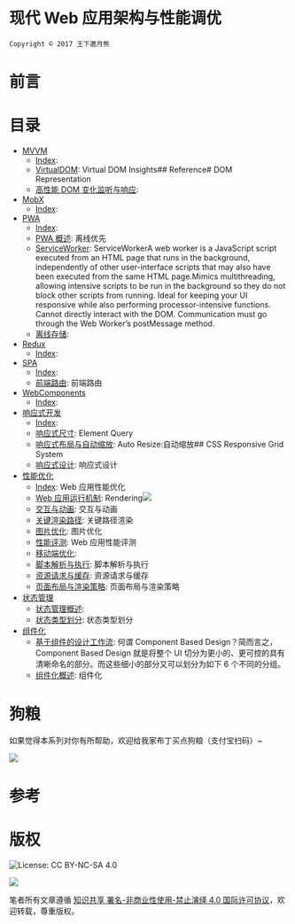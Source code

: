 


# 现代 Web 应用架构与性能调优


`Copyright © 2017 王下邀月熊`



# 前言


# 目录

- [MVVM](https://github.com/wxyyxc1992/Web-Development-And-Engineering-Practices/Modern-Web-Application-Architecture-And-Performance-Optimization/MVVM/Index.md) 
    - [Index](https://github.com/wxyyxc1992/Web-Development-And-Engineering-Practices/blob/master/Modern-Web-Application-Architecture-And-Performance-Optimization/MVVM/Index.md):  
    - [VirtualDOM](https://github.com/wxyyxc1992/Web-Development-And-Engineering-Practices/blob/master/Modern-Web-Application-Architecture-And-Performance-Optimization/MVVM/VirtualDOM.md): Virtual DOM Insights## Reference# DOM Representation 
    - [高性能 DOM 变化监听与响应](https://github.com/wxyyxc1992/Web-Development-And-Engineering-Practices/blob/master/Modern-Web-Application-Architecture-And-Performance-Optimization/MVVM/%E9%AB%98%E6%80%A7%E8%83%BD%20DOM%20%E5%8F%98%E5%8C%96%E7%9B%91%E5%90%AC%E4%B8%8E%E5%93%8D%E5%BA%94.md):  
- [MobX](https://github.com/wxyyxc1992/Web-Development-And-Engineering-Practices/Modern-Web-Application-Architecture-And-Performance-Optimization/MobX/Index.md) 
    - [Index](https://github.com/wxyyxc1992/Web-Development-And-Engineering-Practices/blob/master/Modern-Web-Application-Architecture-And-Performance-Optimization/MobX/Index.md):  
- [PWA](https://github.com/wxyyxc1992/Web-Development-And-Engineering-Practices/Modern-Web-Application-Architecture-And-Performance-Optimization/PWA/Index.md) 
    - [Index](https://github.com/wxyyxc1992/Web-Development-And-Engineering-Practices/blob/master/Modern-Web-Application-Architecture-And-Performance-Optimization/PWA/Index.md):  
    - [PWA 概述](https://github.com/wxyyxc1992/Web-Development-And-Engineering-Practices/blob/master/Modern-Web-Application-Architecture-And-Performance-Optimization/PWA/PWA%20%E6%A6%82%E8%BF%B0.md): 离线优先 
    - [ServiceWorker](https://github.com/wxyyxc1992/Web-Development-And-Engineering-Practices/blob/master/Modern-Web-Application-Architecture-And-Performance-Optimization/PWA/ServiceWorker.md): ServiceWorkerA web worker is a JavaScript script executed from an HTML page that runs in the background, independently of other user-interface scripts that may also have been executed from the same HTML page.Mimics multithreading, allowing intensive scripts to be run in the background so they do not block other scripts from running. Ideal for keeping your UI responsive while also performing processor-intensive functions. Cannot directly interact with the DOM. Communication must go through the Web Worker’s postMessage method. 
    - [离线存储](https://github.com/wxyyxc1992/Web-Development-And-Engineering-Practices/blob/master/Modern-Web-Application-Architecture-And-Performance-Optimization/PWA/%E7%A6%BB%E7%BA%BF%E5%AD%98%E5%82%A8.md):  
- [Redux](https://github.com/wxyyxc1992/Web-Development-And-Engineering-Practices/Modern-Web-Application-Architecture-And-Performance-Optimization/Redux/Index.md) 
    - [Index](https://github.com/wxyyxc1992/Web-Development-And-Engineering-Practices/blob/master/Modern-Web-Application-Architecture-And-Performance-Optimization/Redux/Index.md):  
- [SPA](https://github.com/wxyyxc1992/Web-Development-And-Engineering-Practices/Modern-Web-Application-Architecture-And-Performance-Optimization/SPA/Index.md) 
    - [Index](https://github.com/wxyyxc1992/Web-Development-And-Engineering-Practices/blob/master/Modern-Web-Application-Architecture-And-Performance-Optimization/SPA/Index.md):  
    - [前端路由](https://github.com/wxyyxc1992/Web-Development-And-Engineering-Practices/blob/master/Modern-Web-Application-Architecture-And-Performance-Optimization/SPA/%E5%89%8D%E7%AB%AF%E8%B7%AF%E7%94%B1.md): 前端路由 
- [WebComponents](https://github.com/wxyyxc1992/Web-Development-And-Engineering-Practices/Modern-Web-Application-Architecture-And-Performance-Optimization/WebComponents/Index.md) 
    - [Index](https://github.com/wxyyxc1992/Web-Development-And-Engineering-Practices/blob/master/Modern-Web-Application-Architecture-And-Performance-Optimization/WebComponents/Index.md):  
- [响应式开发](https://github.com/wxyyxc1992/Web-Development-And-Engineering-Practices/Modern-Web-Application-Architecture-And-Performance-Optimization/响应式开发/Index.md) 
    - [Index](https://github.com/wxyyxc1992/Web-Development-And-Engineering-Practices/blob/master/Modern-Web-Application-Architecture-And-Performance-Optimization/%E5%93%8D%E5%BA%94%E5%BC%8F%E5%BC%80%E5%8F%91/Index.md):  
    - [响应式尺寸](https://github.com/wxyyxc1992/Web-Development-And-Engineering-Practices/blob/master/Modern-Web-Application-Architecture-And-Performance-Optimization/%E5%93%8D%E5%BA%94%E5%BC%8F%E5%BC%80%E5%8F%91/%E5%93%8D%E5%BA%94%E5%BC%8F%E5%B0%BA%E5%AF%B8.md): Element Query 
    - [响应式布局与自动缩放](https://github.com/wxyyxc1992/Web-Development-And-Engineering-Practices/blob/master/Modern-Web-Application-Architecture-And-Performance-Optimization/%E5%93%8D%E5%BA%94%E5%BC%8F%E5%BC%80%E5%8F%91/%E5%93%8D%E5%BA%94%E5%BC%8F%E5%B8%83%E5%B1%80%E4%B8%8E%E8%87%AA%E5%8A%A8%E7%BC%A9%E6%94%BE.md): Auto Resize:自动缩放## CSS Responsive Grid System 
    - [响应式设计](https://github.com/wxyyxc1992/Web-Development-And-Engineering-Practices/blob/master/Modern-Web-Application-Architecture-And-Performance-Optimization/%E5%93%8D%E5%BA%94%E5%BC%8F%E5%BC%80%E5%8F%91/%E5%93%8D%E5%BA%94%E5%BC%8F%E8%AE%BE%E8%AE%A1.md): 响应式设计 
- [性能优化](https://github.com/wxyyxc1992/Web-Development-And-Engineering-Practices/Modern-Web-Application-Architecture-And-Performance-Optimization/性能优化/Index.md) 
    - [Index](https://github.com/wxyyxc1992/Web-Development-And-Engineering-Practices/blob/master/Modern-Web-Application-Architecture-And-Performance-Optimization/%E6%80%A7%E8%83%BD%E4%BC%98%E5%8C%96/Index.md): Web 应用性能优化 
    - [Web 应用运行机制](https://github.com/wxyyxc1992/Web-Development-And-Engineering-Practices/blob/master/Modern-Web-Application-Architecture-And-Performance-Optimization/%E6%80%A7%E8%83%BD%E4%BC%98%E5%8C%96/Web%20%E5%BA%94%E7%94%A8%E8%BF%90%E8%A1%8C%E6%9C%BA%E5%88%B6.md): Rendering![](https://coding.net/u/hoteam/p/Cache/git/raw/master/2016/6/4/56A2BDBE-4ABE-4269-B961-2BB1EA253F48.png) 
    - [交互与动画](https://github.com/wxyyxc1992/Web-Development-And-Engineering-Practices/blob/master/Modern-Web-Application-Architecture-And-Performance-Optimization/%E6%80%A7%E8%83%BD%E4%BC%98%E5%8C%96/%E4%BA%A4%E4%BA%92%E4%B8%8E%E5%8A%A8%E7%94%BB.md): 交互与动画 
    - [关键渲染路径](https://github.com/wxyyxc1992/Web-Development-And-Engineering-Practices/blob/master/Modern-Web-Application-Architecture-And-Performance-Optimization/%E6%80%A7%E8%83%BD%E4%BC%98%E5%8C%96/%E5%85%B3%E9%94%AE%E6%B8%B2%E6%9F%93%E8%B7%AF%E5%BE%84.md): 关键路径渲染 
    - [图片优化](https://github.com/wxyyxc1992/Web-Development-And-Engineering-Practices/blob/master/Modern-Web-Application-Architecture-And-Performance-Optimization/%E6%80%A7%E8%83%BD%E4%BC%98%E5%8C%96/%E5%9B%BE%E7%89%87%E4%BC%98%E5%8C%96.md): 图片优化 
    - [性能评测](https://github.com/wxyyxc1992/Web-Development-And-Engineering-Practices/blob/master/Modern-Web-Application-Architecture-And-Performance-Optimization/%E6%80%A7%E8%83%BD%E4%BC%98%E5%8C%96/%E6%80%A7%E8%83%BD%E8%AF%84%E6%B5%8B.md): Web 应用性能评测 
    - [移动端优化](https://github.com/wxyyxc1992/Web-Development-And-Engineering-Practices/blob/master/Modern-Web-Application-Architecture-And-Performance-Optimization/%E6%80%A7%E8%83%BD%E4%BC%98%E5%8C%96/%E7%A7%BB%E5%8A%A8%E7%AB%AF%E4%BC%98%E5%8C%96.md):  
    - [脚本解析与执行](https://github.com/wxyyxc1992/Web-Development-And-Engineering-Practices/blob/master/Modern-Web-Application-Architecture-And-Performance-Optimization/%E6%80%A7%E8%83%BD%E4%BC%98%E5%8C%96/%E8%84%9A%E6%9C%AC%E8%A7%A3%E6%9E%90%E4%B8%8E%E6%89%A7%E8%A1%8C.md): 脚本解析与执行 
    - [资源请求与缓存](https://github.com/wxyyxc1992/Web-Development-And-Engineering-Practices/blob/master/Modern-Web-Application-Architecture-And-Performance-Optimization/%E6%80%A7%E8%83%BD%E4%BC%98%E5%8C%96/%E8%B5%84%E6%BA%90%E8%AF%B7%E6%B1%82%E4%B8%8E%E7%BC%93%E5%AD%98.md): 资源请求与缓存 
    - [页面布局与渲染策略](https://github.com/wxyyxc1992/Web-Development-And-Engineering-Practices/blob/master/Modern-Web-Application-Architecture-And-Performance-Optimization/%E6%80%A7%E8%83%BD%E4%BC%98%E5%8C%96/%E9%A1%B5%E9%9D%A2%E5%B8%83%E5%B1%80%E4%B8%8E%E6%B8%B2%E6%9F%93%E7%AD%96%E7%95%A5.md): 页面布局与渲染策略 
- [状态管理](https://github.com/wxyyxc1992/Web-Development-And-Engineering-Practices/Modern-Web-Application-Architecture-And-Performance-Optimization/状态管理/Index.md) 
    - [状态管理概述](https://github.com/wxyyxc1992/Web-Development-And-Engineering-Practices/blob/master/Modern-Web-Application-Architecture-And-Performance-Optimization/%E7%8A%B6%E6%80%81%E7%AE%A1%E7%90%86/%E7%8A%B6%E6%80%81%E7%AE%A1%E7%90%86%E6%A6%82%E8%BF%B0.md):  
    - [状态类型划分](https://github.com/wxyyxc1992/Web-Development-And-Engineering-Practices/blob/master/Modern-Web-Application-Architecture-And-Performance-Optimization/%E7%8A%B6%E6%80%81%E7%AE%A1%E7%90%86/%E7%8A%B6%E6%80%81%E7%B1%BB%E5%9E%8B%E5%88%92%E5%88%86.md): 状态类型划分 
- [组件化](https://github.com/wxyyxc1992/Web-Development-And-Engineering-Practices/Modern-Web-Application-Architecture-And-Performance-Optimization/组件化/Index.md) 
    - [基于组件的设计工作流](https://github.com/wxyyxc1992/Web-Development-And-Engineering-Practices/blob/master/Modern-Web-Application-Architecture-And-Performance-Optimization/%E7%BB%84%E4%BB%B6%E5%8C%96/%E5%9F%BA%E4%BA%8E%E7%BB%84%E4%BB%B6%E7%9A%84%E8%AE%BE%E8%AE%A1%E5%B7%A5%E4%BD%9C%E6%B5%81.md): 何谓 Component Based Design？简而言之，Component Based Design 就是将整个 UI 切分为更小的、更可控的具有清晰命名的部分。而这些细小的部分又可以划分为如下 6 个不同的分组。 
    - [组件化概述](https://github.com/wxyyxc1992/Web-Development-And-Engineering-Practices/blob/master/Modern-Web-Application-Architecture-And-Performance-Optimization/%E7%BB%84%E4%BB%B6%E5%8C%96/%E7%BB%84%E4%BB%B6%E5%8C%96%E6%A6%82%E8%BF%B0.md): 组件化 



# 狗粮
如果觉得本系列对你有所帮助，欢迎给我家布丁买点狗粮（支付宝扫码）~




![](https://github.com/wxyyxc1992/OSS/blob/master/2017/8/1/Buding.jpg?raw=true)





# 参考


# 版权



![License: CC BY-NC-SA 4.0](https://img.shields.io/badge/License-CC%20BY--NC--SA%204.0-lightgrey.svg)



![](https://parg.co/bDm)



笔者所有文章遵循 [知识共享 署名-非商业性使用-禁止演绎 4.0 国际许可协议](https://creativecommons.org/licenses/by-nc-nd/4.0/deed.zh)，欢迎转载，尊重版权。

